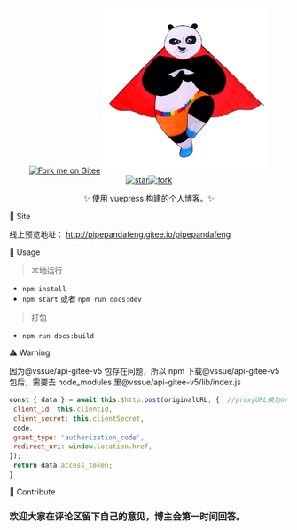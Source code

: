 <p align="center">
<a href='https://gitee.com/pipepandafeng/blog_vuecode'><img src='https://gitee.com/pipepandafeng/blog_vuecode/widgets/widget_3.svg' alt='Fork me on Gitee'></img></a>
<img src="./docs/.vuepress/public/img/panda4.png" width="300"><br>
<a href='https://gitee.com/pipepandafeng/blog_vuecode/stargazers'><img src='https://gitee.com/pipepandafeng/blog_vuecode/badge/star.svg?theme=dark' alt='star'></img><img src='https://gitee.com/pipepandafeng/blog_vuecode/badge/fork.svg?theme=dark' alt='fork'></img></a>
<p align="center">✨ 使用 vuepress 构建的个人博客。✨</p>
</p>

🌈 Site

线上预览地址：
<a href="http://pipepandafeng.gitee.io/pipepandafeng" target="_blank">http://pipepandafeng.gitee.io/pipepandafeng</a>

🦄 Usage

> 本地运行

- `npm install`
- `npm start` 或者 `npm run docs:dev`

> 打包

- `npm run docs:build`

⚠️ Warning

因为@vssue/api-gitee-v5 包存在问题，所以 npm 下载@vssue/api-gitee-v5 包后，需要去 node_modules 里@vssue/api-gitee-v5/lib/index.js

```js
const { data } = await this.$http.post(originalURL, {  //proxyURL换为originalURL
 client_id: this.clientId,
 client_secret: this.clientSecret,
 code,
 grant_type: 'authorization_code',
 redirect_uri: window.location.href,
});
 return data.access_token;
}
```

🧱 Contribute

<h3>欢迎大家在评论区留下自己的意见，博主会第一时间回答。</h3>
